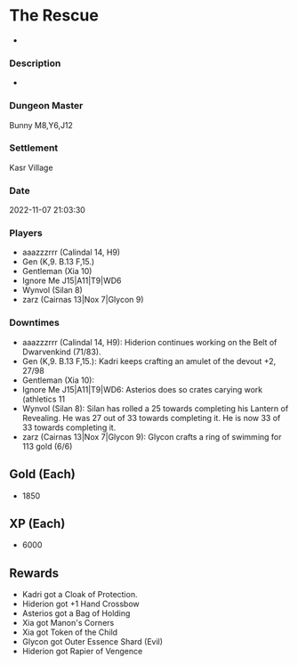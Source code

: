 # The Rescue
-
### Description
-
### Dungeon Master
Bunny M8,Y6,J12
### Settlement
Kasr Village
### Date
2022-11-07 21:03:30
### Players
* aaazzzrrr (Calindal 14, H9)
* Gen (K,9. B.13 F,15.)
* Gentleman (Xia 10)
* Ignore Me J15|A11|T9|WD6
* Wynvol (Silan 8)
* zarz (Cairnas 13|Nox 7|Glycon 9)
### Downtimes
* aaazzzrrr (Calindal 14, H9): Hiderion continues working on the Belt of Dwarvenkind (71/83).
* Gen (K,9. B.13 F,15.): Kadri keeps crafting an amulet of the devout +2, 27/98
* Gentleman (Xia 10): 
* Ignore Me J15|A11|T9|WD6: Asterios does so crates carying work (athletics 11
* Wynvol (Silan 8): Silan has rolled a 25 towards completing his Lantern of Revealing. He was 27 out of 33 towards completing it. He is now 33 of 33 towards completing it.
* zarz (Cairnas 13|Nox 7|Glycon 9): Glycon crafts a ring of swimming for 113 gold (6/6)
## Gold (Each)
* 1850
## XP (Each)
* 6000
## Rewards
* Kadri got a Cloak of Protection.
* Hiderion got +1 Hand Crossbow
* Asterios got a Bag of Holding
* Xia got Manon's Corners
* Xia got Token of the Child
* Glycon got Outer Essence Shard (Evil)
* Hiderion got Rapier of Vengence